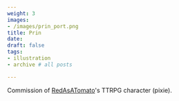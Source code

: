 ```yaml
---
weight: 3
images:
- /images/prin_port.png
title: Prin
date: 
draft: false
tags:
- illustration
- archive # all posts

---
```


Commission of [RedAsATomato](https://twitter.com/redasatomato)'s TTRPG character (pixie).